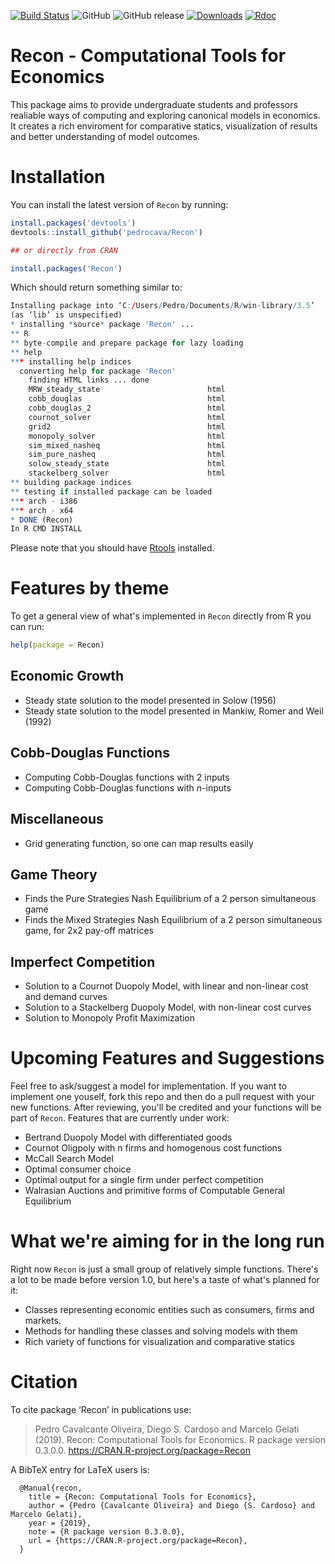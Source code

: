 [![Build Status](https://travis-ci.org/pedrocava/Recon.svg?branch=master)](https://travis-ci.org/pedrocava/Recon)
![GitHub](https://img.shields.io/github/license/pedrocava/Recon.svg?style=for-the-badge)
![GitHub release](https://img.shields.io/github/release-pre/pedrocava/Recon.svg?style=for-the-badge)
[![Downloads](https://cranlogs.r-pkg.org/badges/Recon)](https://cran.r-project.org/package=Recon)
[![Rdoc](http://www.rdocumentation.org/badges/version/Recon)](http://www.rdocumentation.org/packages/Recon)

# Recon - Computational Tools for Economics

This package aims to provide undergraduate students and professors realiable ways of computing and exploring canonical models in economics. It creates a rich enviroment for comparative statics, visualization of results and better understanding of model outcomes.

# Installation

You can install the latest version of ``Recon`` by running:

``` r
install.packages('devtools')
devtools::install_github('pedrocava/Recon')

## or directly from CRAN

install.packages('Recon')
```

Which should return something similar to:

``` r
Installing package into ‘C:/Users/Pedro/Documents/R/win-library/3.5’
(as ‘lib’ is unspecified)
* installing *source* package 'Recon' ...
** R
** byte-compile and prepare package for lazy loading
** help
*** installing help indices
  converting help for package 'Recon'
    finding HTML links ... done
    MRW_steady_state                        html  
    cobb_douglas                            html  
    cobb_douglas_2                          html  
    cournot_solver                          html  
    grid2                                   html  
    monopoly_solver                         html  
    sim_mixed_nasheq                        html  
    sim_pure_nasheq                         html  
    solow_steady_state                      html  
    stackelberg_solver                      html  
** building package indices
** testing if installed package can be loaded
*** arch - i386
*** arch - x64
* DONE (Recon)
In R CMD INSTALL
```

Please note that you should have [Rtools](http://cran.r-project.org/bin/windows/Rtools/) installed. 

# Features by theme

To get a general view of what's implemented in ``Recon`` directly from R you can run:

``` r
help(package = Recon)
```

## Economic Growth

* Steady state solution to the model presented in Solow (1956)
* Steady state solution to the model presented in Mankiw, Romer and Weil (1992)

## Cobb-Douglas Functions

* Computing Cobb-Douglas functions with 2 inputs
* Computing Cobb-Douglas functions with $n$-inputs

## Miscellaneous
* Grid generating function, so one can map results easily

## Game Theory
* Finds the Pure Strategies Nash Equilibrium of a 2 person simultaneous game 
* Finds the Mixed Strategies Nash Equilibrium of a 2 person simultaneous game, for 2x2 pay-off
matrices

## Imperfect Competition
* Solution to a Cournot Duopoly Model, with linear and non-linear cost and demand curves
* Solution to a Stackelberg Duopoly Model, with non-linear cost curves
* Solution to Monopoly Profit Maximization 


# Upcoming Features and Suggestions

Feel free to ask/suggest a model for implementation. If you want to implement one youself, fork this repo and then do a pull request with your new functions. After reviewing, you'll be credited and your functions will be part of ``Recon``. Features that are currently under work:

* Bertrand Duopoly Model with differentiated goods
* Cournot Oligpoly with n firms and homogenous cost functions
* McCall Search Model
* Optimal consumer choice
* Optimal output for a single firm under perfect competition
* Walrasian Auctions and primitive forms of Computable General Equilibrium 

# What we're aiming for in the long run

Right now ``Recon`` is just a small group of relatively simple functions. There's a lot to be made before version 1.0, but here's a taste of what's planned for it:

* Classes representing economic entities such as consumers, firms and markets.
* Methods for handling these classes and solving models with them
* Rich variety of functions for visualization and comparative statics

# Citation

To cite package ‘Recon’ in publications use:

 > Pedro Cavalcante Oliveira, Diego S. Cardoso and Marcelo Gelati (2019). Recon:
  Computational Tools for Economics. R package version 0.3.0.0.
  https://CRAN.R-project.org/package=Recon

A BibTeX entry for LaTeX users is:

```
  @Manual{recon,
    title = {Recon: Computational Tools for Economics},
    author = {Pedro {Cavalcante Oliveira} and Diego {S. Cardoso} and Marcelo Gelati},
    year = {2019},
    note = {R package version 0.3.0.0},
    url = {https://CRAN.R-project.org/package=Recon},
  }
```
